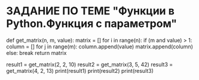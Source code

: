 # ЗАДАНИЕ ПО ТЕМЕ "Функции в Python.Функция с параметром"

def get_matrix(n, m, value):
    matrix = []
    for i in range(n):
        if (m and value) > 1:
            column = []
            for j in range(m):
                column.append(value)
            matrix.append(column)
        else:
            break
    return matrix


result1 = get_matrix(2, 2, 10)
result2 = get_matrix(3, 5, 42)
result3 = get_matrix(4, 2, 13)
print(result1)
print(result2)
print(result3)